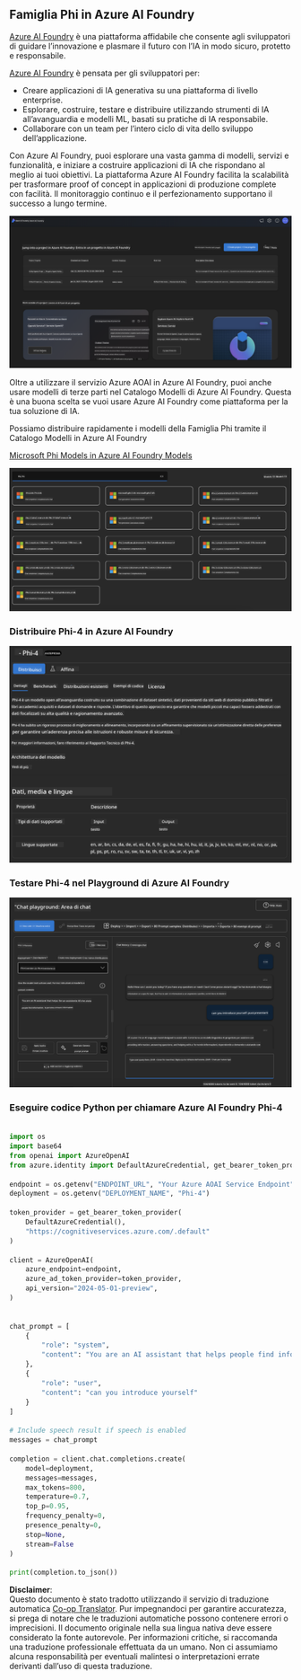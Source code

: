 <!--
CO_OP_TRANSLATOR_METADATA:
{
  "original_hash": "3ae21dc5554e888defbe57946ee995ee",
  "translation_date": "2025-07-16T19:08:54+00:00",
  "source_file": "md/01.Introduction/02/03.AzureAIFoundry.md",
  "language_code": "it"
}
-->
## Famiglia Phi in Azure AI Foundry

[Azure AI Foundry](https://ai.azure.com) è una piattaforma affidabile che consente agli sviluppatori di guidare l’innovazione e plasmare il futuro con l’IA in modo sicuro, protetto e responsabile.

[Azure AI Foundry](https://ai.azure.com) è pensata per gli sviluppatori per:

- Creare applicazioni di IA generativa su una piattaforma di livello enterprise.
- Esplorare, costruire, testare e distribuire utilizzando strumenti di IA all’avanguardia e modelli ML, basati su pratiche di IA responsabile.
- Collaborare con un team per l’intero ciclo di vita dello sviluppo dell’applicazione.

Con Azure AI Foundry, puoi esplorare una vasta gamma di modelli, servizi e funzionalità, e iniziare a costruire applicazioni di IA che rispondano al meglio ai tuoi obiettivi. La piattaforma Azure AI Foundry facilita la scalabilità per trasformare proof of concept in applicazioni di produzione complete con facilità. Il monitoraggio continuo e il perfezionamento supportano il successo a lungo termine.

![portal](../../../../../translated_images/AIFoundryPorral.6b1094b101dd499e32f2b018f2dabab4b287dc776bd01f41853404af0d6faf30.it.png)

Oltre a utilizzare il servizio Azure AOAI in Azure AI Foundry, puoi anche usare modelli di terze parti nel Catalogo Modelli di Azure AI Foundry. Questa è una buona scelta se vuoi usare Azure AI Foundry come piattaforma per la tua soluzione di IA.

Possiamo distribuire rapidamente i modelli della Famiglia Phi tramite il Catalogo Modelli in Azure AI Foundry

[Microsoft Phi Models in Azure AI Foundry Models](https://ai.azure.com/explore/models/?selectedCollection=phi)

![ModelCatalog](../../../../../translated_images/AIFoundryModelCatalog.3923945fa7be5b5f080fff2eb8b74369dd7459803eac5963ca145d01adbbc94c.it.png)

### **Distribuire Phi-4 in Azure AI Foundry**

![Phi4](../../../../../translated_images/AIFoundryPhi4.eece9ddb0d817a033c3466b60b8d59aec1fbc4c2ea521c039e3f378d747ed6b6.it.png)

### **Testare Phi-4 nel Playground di Azure AI Foundry**

![Playground](../../../../../translated_images/AIFoundryPlayground.193b81a9e472c5d1bbbab46dce575decb6577f7e306a022bc785a72bbffccca1.it.png)

### **Eseguire codice Python per chiamare Azure AI Foundry Phi-4**

```python

import os  
import base64
from openai import AzureOpenAI  
from azure.identity import DefaultAzureCredential, get_bearer_token_provider  
        
endpoint = os.getenv("ENDPOINT_URL", "Your Azure AOAI Service Endpoint")  
deployment = os.getenv("DEPLOYMENT_NAME", "Phi-4")  
      
token_provider = get_bearer_token_provider(  
    DefaultAzureCredential(),  
    "https://cognitiveservices.azure.com/.default"  
)  
  
client = AzureOpenAI(  
    azure_endpoint=endpoint,  
    azure_ad_token_provider=token_provider,  
    api_version="2024-05-01-preview",  
)  
  

chat_prompt = [
    {
        "role": "system",
        "content": "You are an AI assistant that helps people find information."
    },
    {
        "role": "user",
        "content": "can you introduce yourself"
    }
] 
    
# Include speech result if speech is enabled  
messages = chat_prompt 

completion = client.chat.completions.create(  
    model=deployment,  
    messages=messages,
    max_tokens=800,  
    temperature=0.7,  
    top_p=0.95,  
    frequency_penalty=0,  
    presence_penalty=0,
    stop=None,  
    stream=False  
)  
  
print(completion.to_json())  

```

**Disclaimer**:  
Questo documento è stato tradotto utilizzando il servizio di traduzione automatica [Co-op Translator](https://github.com/Azure/co-op-translator). Pur impegnandoci per garantire accuratezza, si prega di notare che le traduzioni automatiche possono contenere errori o imprecisioni. Il documento originale nella sua lingua nativa deve essere considerato la fonte autorevole. Per informazioni critiche, si raccomanda una traduzione professionale effettuata da un umano. Non ci assumiamo alcuna responsabilità per eventuali malintesi o interpretazioni errate derivanti dall’uso di questa traduzione.